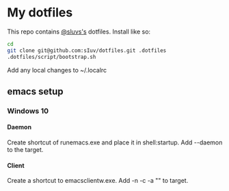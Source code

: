 # My dotfiles

This repo contains [@sluvs's](http://github.com/sIuv) dotfiles.
Install like so:

```bash
cd
git clone git@github.com:sIuv/dotfiles.git .dotfiles
.dotfiles/script/bootstrap.sh
```

Add any local changes to ~/.localrc


## emacs setup

### Windows 10
#### Daemon
Create shortcut of runemacs.exe and place it in shell:startup.
Add --daemon to the target.

#### Client
Create a shortcut to emacsclientw.exe.
Add -n -c -a "" to target.
